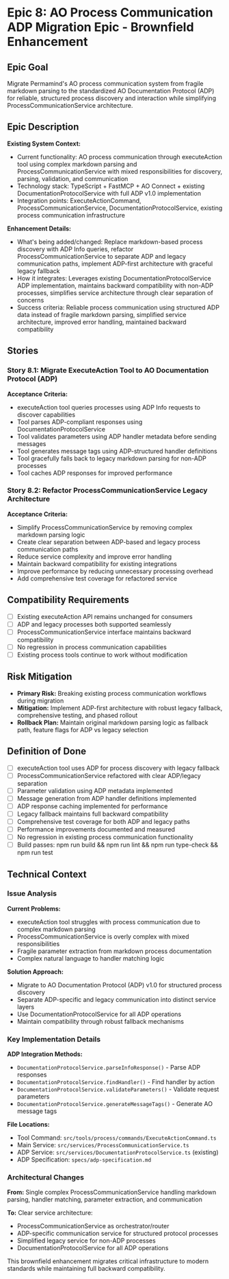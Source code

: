 # Epic 8: AO Process Communication ADP Migration Epic - Brownfield Enhancement

## Epic Goal

Migrate Permamind's AO process communication system from fragile markdown parsing to the standardized AO Documentation Protocol (ADP) for reliable, structured process discovery and interaction while simplifying ProcessCommunicationService architecture.

## Epic Description

**Existing System Context:**

- Current functionality: AO process communication through executeAction tool using complex markdown parsing and ProcessCommunicationService with mixed responsibilities for discovery, parsing, validation, and communication
- Technology stack: TypeScript + FastMCP + AO Connect + existing DocumentationProtocolService with full ADP v1.0 implementation
- Integration points: ExecuteActionCommand, ProcessCommunicationService, DocumentationProtocolService, existing process communication infrastructure

**Enhancement Details:**

- What's being added/changed: Replace markdown-based process discovery with ADP Info queries, refactor ProcessCommunicationService to separate ADP and legacy communication paths, implement ADP-first architecture with graceful legacy fallback
- How it integrates: Leverages existing DocumentationProtocolService ADP implementation, maintains backward compatibility with non-ADP processes, simplifies service architecture through clear separation of concerns
- Success criteria: Reliable process communication using structured ADP data instead of fragile markdown parsing, simplified service architecture, improved error handling, maintained backward compatibility

## Stories

### Story 8.1: Migrate ExecuteAction Tool to AO Documentation Protocol (ADP)

**Acceptance Criteria:**

- executeAction tool queries processes using ADP Info requests to discover capabilities
- Tool parses ADP-compliant responses using DocumentationProtocolService
- Tool validates parameters using ADP handler metadata before sending messages
- Tool generates message tags using ADP-structured handler definitions
- Tool gracefully falls back to legacy markdown parsing for non-ADP processes
- Tool caches ADP responses for improved performance

### Story 8.2: Refactor ProcessCommunicationService Legacy Architecture

**Acceptance Criteria:**

- Simplify ProcessCommunicationService by removing complex markdown parsing logic
- Create clear separation between ADP-based and legacy process communication paths
- Reduce service complexity and improve error handling
- Maintain backward compatibility for existing integrations
- Improve performance by reducing unnecessary processing overhead
- Add comprehensive test coverage for refactored service

## Compatibility Requirements

- [ ] Existing executeAction API remains unchanged for consumers
- [ ] ADP and legacy processes both supported seamlessly
- [ ] ProcessCommunicationService interface maintains backward compatibility
- [ ] No regression in process communication capabilities
- [ ] Existing process tools continue to work without modification

## Risk Mitigation

- **Primary Risk:** Breaking existing process communication workflows during migration
- **Mitigation:** Implement ADP-first architecture with robust legacy fallback, comprehensive testing, and phased rollout
- **Rollback Plan:** Maintain original markdown parsing logic as fallback path, feature flags for ADP vs legacy selection

## Definition of Done

- [ ] executeAction tool uses ADP for process discovery with legacy fallback
- [ ] ProcessCommunicationService refactored with clear ADP/legacy separation
- [ ] Parameter validation using ADP metadata implemented
- [ ] Message generation from ADP handler definitions implemented
- [ ] ADP response caching implemented for performance
- [ ] Legacy fallback maintains full backward compatibility
- [ ] Comprehensive test coverage for both ADP and legacy paths
- [ ] Performance improvements documented and measured
- [ ] No regression in existing process communication functionality
- [ ] Build passes: npm run build && npm run lint && npm run type-check && npm run test

## Technical Context

### Issue Analysis

**Current Problems:**

- executeAction tool struggles with process communication due to complex markdown parsing
- ProcessCommunicationService is overly complex with mixed responsibilities
- Fragile parameter extraction from markdown process documentation
- Complex natural language to handler matching logic

**Solution Approach:**

- Migrate to AO Documentation Protocol (ADP) v1.0 for structured process discovery
- Separate ADP-specific and legacy communication into distinct service layers
- Use DocumentationProtocolService for all ADP operations
- Maintain compatibility through robust fallback mechanisms

### Key Implementation Details

**ADP Integration Methods:**

- `DocumentationProtocolService.parseInfoResponse()` - Parse ADP responses
- `DocumentationProtocolService.findHandler()` - Find handler by action
- `DocumentationProtocolService.validateParameters()` - Validate request parameters
- `DocumentationProtocolService.generateMessageTags()` - Generate AO message tags

**File Locations:**

- Tool Command: `src/tools/process/commands/ExecuteActionCommand.ts`
- Main Service: `src/services/ProcessCommunicationService.ts`
- ADP Service: `src/services/DocumentationProtocolService.ts` (existing)
- ADP Specification: `specs/adp-specification.md`

### Architectural Changes

**From:** Single complex ProcessCommunicationService handling markdown parsing, handler matching, parameter extraction, and communication

**To:** Clear service architecture:

- ProcessCommunicationService as orchestrator/router
- ADP-specific communication service for structured protocol processes
- Simplified legacy service for non-ADP processes
- DocumentationProtocolService for all ADP operations

This brownfield enhancement migrates critical infrastructure to modern standards while maintaining full backward compatibility.

